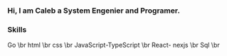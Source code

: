 <!DOCTYPE html>
<html>
<head>
</head>
<body>
    <h3> Hi, I am Caleb a System Engenier and Programer. <h3> 
    <h3> Skills </h3> 
        <p> 
            Go   \br
            html \br
            css \br
            JavaScript-TypeScript \br
            React- nexjs \br
            Sql \br
        </p>
    
</body>
</html>
